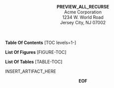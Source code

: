 <center>
<strong>PREVIEW_ALL_RECURSE</strong><br>
Acme Corporation<br>
1234 W. World Road<br>
Jersey City, NJ 07002<br><br><br>
</center>

<strong>Table Of Contents</strong>
[TOC levels=1-]

<strong>List Of Figures</strong>
[FIGURE-TOC]

<strong>List Of Tables</strong>
[TABLE-TOC]

INSERT_ARTIFACT_HERE


<center><strong>EOF</strong></center>